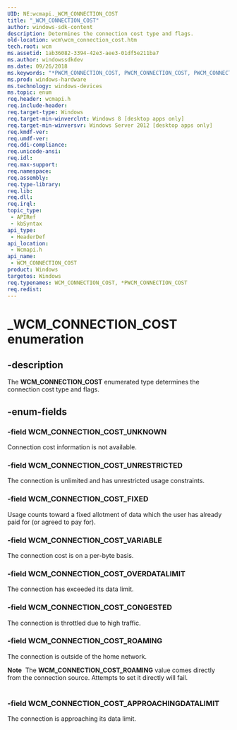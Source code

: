 ```yaml
---
UID: NE:wcmapi._WCM_CONNECTION_COST
title: "_WCM_CONNECTION_COST"
author: windows-sdk-content
description: Determines the connection cost type and flags.
old-location: wcm\wcm_connection_cost.htm
tech.root: wcm
ms.assetid: 1ab36082-3394-42e3-aee3-01df5e211ba7
ms.author: windowssdkdev
ms.date: 09/26/2018
ms.keywords: "*PWCM_CONNECTION_COST, PWCM_CONNECTION_COST, PWCM_CONNECTION_COST enumeration pointer [Windows Connection Manager], WCM_CONNECTION_COST, WCM_CONNECTION_COST enumeration [Windows Connection Manager], WCM_CONNECTION_COST_APPROACHINGDATALIMIT, WCM_CONNECTION_COST_CONGESTED, WCM_CONNECTION_COST_FIXED, WCM_CONNECTION_COST_OVERDATALIMIT, WCM_CONNECTION_COST_ROAMING, WCM_CONNECTION_COST_UNKNOWN, WCM_CONNECTION_COST_UNRESTRICTED, WCM_CONNECTION_COST_VARIABLE, _WCM_CONNECTION_COST, wcm.wcm_connection_cost, wcmapi/PWCM_CONNECTION_COST, wcmapi/WCM_CONNECTION_COST, wcmapi/WCM_CONNECTION_COST_APPROACHINGDATALIMIT, wcmapi/WCM_CONNECTION_COST_CONGESTED, wcmapi/WCM_CONNECTION_COST_FIXED, wcmapi/WCM_CONNECTION_COST_OVERDATALIMIT, wcmapi/WCM_CONNECTION_COST_ROAMING, wcmapi/WCM_CONNECTION_COST_UNKNOWN, wcmapi/WCM_CONNECTION_COST_UNRESTRICTED, wcmapi/WCM_CONNECTION_COST_VARIABLE"
ms.prod: windows-hardware
ms.technology: windows-devices
ms.topic: enum
req.header: wcmapi.h
req.include-header: 
req.target-type: Windows
req.target-min-winverclnt: Windows 8 [desktop apps only]
req.target-min-winversvr: Windows Server 2012 [desktop apps only]
req.kmdf-ver: 
req.umdf-ver: 
req.ddi-compliance: 
req.unicode-ansi: 
req.idl: 
req.max-support: 
req.namespace: 
req.assembly: 
req.type-library: 
req.lib: 
req.dll: 
req.irql: 
topic_type:
 - APIRef
 - kbSyntax
api_type:
 - HeaderDef
api_location:
 - Wcmapi.h
api_name:
 - WCM_CONNECTION_COST
product: Windows
targetos: Windows
req.typenames: WCM_CONNECTION_COST, *PWCM_CONNECTION_COST
req.redist: 
---
```


# _WCM_CONNECTION_COST enumeration


## -description


The <b>WCM_CONNECTION_COST</b> enumerated type determines the connection cost type and flags.


## -enum-fields




### -field WCM_CONNECTION_COST_UNKNOWN

Connection cost information is not available.


### -field WCM_CONNECTION_COST_UNRESTRICTED

The connection is unlimited and has unrestricted usage constraints.


### -field WCM_CONNECTION_COST_FIXED

Usage counts toward a fixed allotment of data which the user has already paid for (or agreed to pay for).


### -field WCM_CONNECTION_COST_VARIABLE

The connection cost is on a per-byte basis.


### -field WCM_CONNECTION_COST_OVERDATALIMIT

The connection has exceeded its data limit.


### -field WCM_CONNECTION_COST_CONGESTED

The connection is throttled due to high traffic.


### -field WCM_CONNECTION_COST_ROAMING

The connection is outside of the home network.

<div class="alert"><b>Note</b>  The <b>WCM_CONNECTION_COST_ROAMING</b> value comes directly from  the connection source. Attempts to set it directly will fail.</div>
<div> </div>

### -field WCM_CONNECTION_COST_APPROACHINGDATALIMIT

The connection is approaching its data limit.

